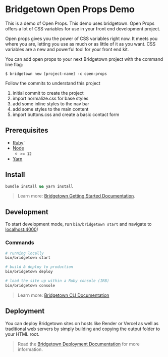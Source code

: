 # Bridgetown Open Props Demo

This is a demo of Open Props. This demo uses bridgetown. Open Props offers a lot of CSS variables for use in your front end development project.

Open props gives you the power of CSS variables right now. It meets you where you are, letting you use as much or as little of it as you want. CSS variables are a new and powerful tool for your front end kit. 

You can add open props to your next Bridgetown project with the command line flag: 

`$ bridgetown new [project-name] -c open-props`

Follow the commits to understand this project

1. initial commit to create the project
2. import normalize.css for base styles
3. add some inline styles to the nav bar
4. add some styles to the main content
5. import buttons.css and create a basic contact form

## Prerequisites

- [Ruby](https://www.ruby-lang.org/en/downloads/)`
- [Node](https://nodejs.org)
  - `>= 12`
- [Yarn](https://yarnpkg.com)

## Install

```sh
bundle install && yarn install
```
> Learn more: [Bridgetown Getting Started Documentation](https://www.bridgetownrb.com/docs/).

## Development

To start development mode, run `bin/bridgetown start` and navigate to [localhost:4000](https://localhost:4000/)!

### Commands

```sh
# running locally
bin/bridgetown start

# build & deploy to production
bin/bridgetown deploy

# load the site up within a Ruby console (IRB)
bin/bridgetown console
```

> Learn more: [Bridgetown CLI Documentation](https://www.bridgetownrb.com/docs/command-line-usage)

## Deployment

You can deploy Bridgetown sites on hosts like Render or Vercel as well as traditional web servers by simply building and copying the output folder to your HTML root.

> Read the [Bridgetown Deployment Documentation](https://www.bridgetownrb.com/docs/deployment) for more information.

